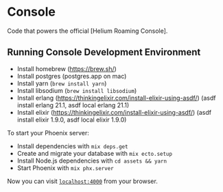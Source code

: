 # Console

Code that powers the official [Helium Roaming Console].

## Running Console Development Environment

- Install homebrew (https://brew.sh/)
- Install postgres (postgres.app on mac)
- Install yarn (`brew install yarn`)
- Install libsodium (`brew install libsodium`)
- Install erlang (https://thinkingelixir.com/install-elixir-using-asdf/) (asdf install erlang 21.1, asdf local erlang 21.1)
- Install elixir (https://thinkingelixir.com/install-elixir-using-asdf/) (asdf install elixir 1.9.0, asdf local elixir 1.9.0)

To start your Phoenix server:

- Install dependencies with `mix deps.get`
- Create and migrate your database with `mix ecto.setup`
- Install Node.js dependencies with `cd assets && yarn`
- Start Phoenix with `mix phx.server`

Now you can visit [`localhost:4000`](http://localhost:4000) from your browser.
